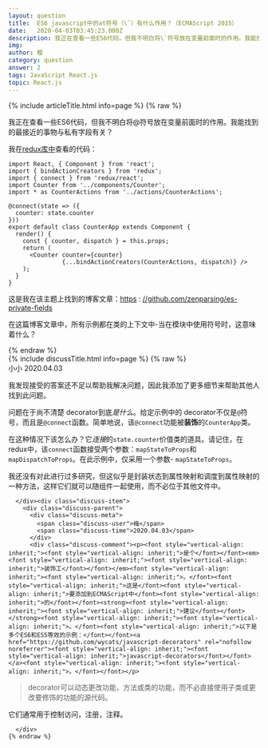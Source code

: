```yaml
---
layout: question
title:  ES6 javascript中的at符号（\`）有什么作用？（ECMAScript 2015）
date:   2020-04-03T03:45:23.000Z
description: 我正在查看一些ES6代码，但我不明白将\`符号放在变量前面时的作用。我能找到的最接近的事物与私有字段有关？我在redux库中查看的代码：import...
img: 
author: 樱
category: question
answer: 2
tags: JavaScript React.js
topic: React.js
---
```

<div class="article-root">
  <div class="article">
    {% include articleTitle.html info=page %}
    {% raw %}
    <div class="article-content"><p><font style="vertical-align: inherit;"><font style="vertical-align: inherit;">我正在查看一些ES6代码，但我不明白将@符号放在变量前面时的作用。</font><font style="vertical-align: inherit;">我能找到的最接近的事物与私有字段有关？</font></font></p>

<p><font style="vertical-align: inherit;"><font style="vertical-align: inherit;">我在</font></font><a href="https://github.com/gaearon/redux/blob/master/examples/counter/containers/CounterApp.js#L7"><font style="vertical-align: inherit;"><font style="vertical-align: inherit;">redux库中</font></font></a><font style="vertical-align: inherit;"><font style="vertical-align: inherit;">查看的代码</font><font style="vertical-align: inherit;">：</font></font></p>

<pre><code>import React, { Component } from 'react';<font></font>
import { bindActionCreators } from 'redux';<font></font>
import { connect } from 'redux/react';<font></font>
import Counter from '../components/Counter';<font></font>
import * as CounterActions from '../actions/CounterActions';<font></font>
<font></font>
@connect(state =&gt; ({<font></font>
  counter: state.counter<font></font>
}))<font></font>
export default class CounterApp extends Component {<font></font>
  render() {<font></font>
    const { counter, dispatch } = this.props;<font></font>
    return (<font></font>
      &lt;Counter counter={counter}<font></font>
               {...bindActionCreators(CounterActions, dispatch)} /&gt;<font></font>
    );<font></font>
  }<font></font>
}<font></font>
</code></pre>

<p><font style="vertical-align: inherit;"><font style="vertical-align: inherit;">这是我在该主题上找到的博客文章：</font><a href="https://github.com/zenparsing/es-private-fields"><font style="vertical-align: inherit;">https</font></a><font style="vertical-align: inherit;"> : </font></font><a href="https://github.com/zenparsing/es-private-fields"><font style="vertical-align: inherit;"><font style="vertical-align: inherit;">//github.com/zenparsing/es-private-fields</font></font></a></p>

<p><font style="vertical-align: inherit;"><font style="vertical-align: inherit;">在这篇博客文章中，所有示例都在类的上下文中-当在模块中使用符号时，这意味着什么？</font></font></p></div>
    {% endraw %}
  </div>

  <div class="discuss-wrapper">
    {% include discussTitle.html info=page %}
    {% raw %}
    <div class="discuss-item">
        <div class="discuss-parent">
          <div class="discuss-meta">
            <span class="discuss-user">小小</span>
            <span class="discuss-time">2020.04.03</span>
          </div>
          <div class="discuss-comment"><p><font style="vertical-align: inherit;"><font style="vertical-align: inherit;">我发现接受的答案还不足以帮助我解决问题，因此我添加了更多细节来帮助其他人找到此问题。</font></font></p>

<p><font style="vertical-align: inherit;"><font style="vertical-align: inherit;">问题在于尚不清楚</font><font style="vertical-align: inherit;"> decorator</font><font style="vertical-align: inherit;">到底</font></font><em><font style="vertical-align: inherit;"><font style="vertical-align: inherit;">是什么</font></font></em><font style="vertical-align: inherit;"><font style="vertical-align: inherit;">。</font><font style="vertical-align: inherit;">给定示例中的 decorator不仅是</font></font><code>@</code><font style="vertical-align: inherit;"><font style="vertical-align: inherit;">符号，而且是</font></font><code>@connect</code><font style="vertical-align: inherit;"><font style="vertical-align: inherit;">函数。</font><font style="vertical-align: inherit;">简单地说，该</font></font><code>@connect</code><font style="vertical-align: inherit;"><font style="vertical-align: inherit;">功能被</font></font><strong><font style="vertical-align: inherit;"><font style="vertical-align: inherit;">装饰</font></font></strong><font style="vertical-align: inherit;"><font style="vertical-align: inherit;">的</font></font><code>CounterApp</code><font style="vertical-align: inherit;"><font style="vertical-align: inherit;">类。</font></font></p>

<p><font style="vertical-align: inherit;"><font style="vertical-align: inherit;">在这种情况下该怎么办？</font><font style="vertical-align: inherit;">它</font></font><em><font style="vertical-align: inherit;"><font style="vertical-align: inherit;">连接</font></font></em><font style="vertical-align: inherit;"><font style="vertical-align: inherit;">的</font></font><code>state.counter</code><font style="vertical-align: inherit;"><font style="vertical-align: inherit;">价值类的道具。</font><font style="vertical-align: inherit;">请记住，在redux中，该</font></font><code>connect</code><font style="vertical-align: inherit;"><font style="vertical-align: inherit;">函数接受两个参数：</font></font><code>mapStateToProps</code><font style="vertical-align: inherit;"><font style="vertical-align: inherit;">和</font></font><code>mapDispatchToProps</code><font style="vertical-align: inherit;"><font style="vertical-align: inherit;">。</font><font style="vertical-align: inherit;">在此示例中，仅采用一个参数- </font></font><code>mapStateToProps</code><font style="vertical-align: inherit;"><font style="vertical-align: inherit;">。</font></font></p>

<p><font style="vertical-align: inherit;"><font style="vertical-align: inherit;">我还没有对此进行过多研究，但这似乎是封装状态到属性映射和调度到属性映射的一种方法，这样它们就可以随组件一起使用，而不必位于其他文件中。</font></font></p></div>
        </div>
        
      </div><div class="discuss-item">
        <div class="discuss-parent">
          <div class="discuss-meta">
            <span class="discuss-user">梅</span>
            <span class="discuss-time">2020.04.03</span>
          </div>
          <div class="discuss-comment"><p><font style="vertical-align: inherit;"><font style="vertical-align: inherit;">是个</font></font><em><font style="vertical-align: inherit;"><font style="vertical-align: inherit;">装饰工</font></font></em><font style="vertical-align: inherit;"><font style="vertical-align: inherit;">。</font><font style="vertical-align: inherit;">这是</font><font style="vertical-align: inherit;">要添加到ECMAScript中</font><font style="vertical-align: inherit;">的</font></font><strong><font style="vertical-align: inherit;"><font style="vertical-align: inherit;">建议</font></font></strong><font style="vertical-align: inherit;"><font style="vertical-align: inherit;">。</font><font style="vertical-align: inherit;">以下是多个ES6和ES5等效的示例：</font></font><a href="https://github.com/wycats/javascript-decorators" rel="nofollow noreferrer"><font style="vertical-align: inherit;"><font style="vertical-align: inherit;">javascript-decorators</font></font></a><font style="vertical-align: inherit;"><font style="vertical-align: inherit;">。</font></font></p>

<blockquote>
  <p><font style="vertical-align: inherit;"><font style="vertical-align: inherit;"> decorator可以动态更改功能，方法或类的功能，而不必直接使用子类或更改要修饰的功能的源代码。</font></font></p>
</blockquote>

<p><font style="vertical-align: inherit;"><font style="vertical-align: inherit;">它们通常用于控制访问，注册，注释。</font></font></p></div>
        </div>
        
      </div>
    {% endraw %}
  </div>
<div>
